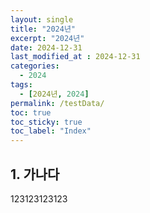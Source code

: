 ```yaml
---
layout: single
title: "2024년"
excerpt: "2024년"	
date: 2024-12-31
last_modified_at : 2024-12-31
categories: 
  - 2024
tags:
  - [2024년, 2024]
permalink: /testData/
toc: true
toc_sticky: true
toc_label: "Index"
---
```




## 1. 가나다

123123123123